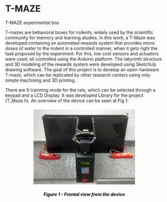 # T-MAZE
T-MAZE experimental box

T-mazes are behavioral boxes for rodents, widely used by the scientific community for memory and learning studies. 
In this work, a T-Maze was developed containing an automated rewards system that provides micro doses of water to 
the rodent in a controlled manner, when it gets right the task proposed by the experiment. For this, low cost sensors
and actuators were used; all controlled using the Arduino platform. The labyrinth structure and 3D modeling of the
rewards system were developed using SketchUp drawing software. The goal of this project is to develop an open-hardware 
T-maze, which can be replicated by other research centers using only simple machining and 3D printing.

There are 5 trainning mode for the rats, which can be selected through a keypad and a LCD Display.
It was developed Library for the project (T_Maze.h). An overview of the device can be seen at Fig 1:

<a>
    <div style="margin: 20px;">
        <p align="middle">
            <img width="70%" src="./T-MAZE-pic.jpg"/>
            <h5 style="color:black;" align="middle">Figure 1 - Frontal view from the device</h5>
        </p>
    </div>
</a>
